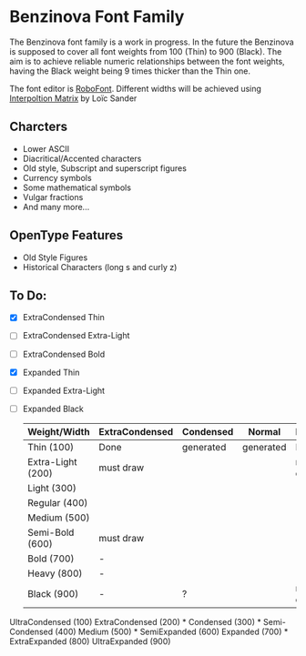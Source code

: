 Benzinova Font Family
=====================

The Benzinova font family is a work in progress.
In the future the Benzinova is supposed to cover all font weights from 
100 (Thin) to 900 (Black). The aim is to achieve reliable numeric relationships between 
the font weights, having the Black weight being 9 times thicker than the Thin one.

The font editor is [RoboFont](http://robofont.com/). 
Different widths will be achieved using [Interpoltion Matrix](https://github.com/loicsander/Robofont-scripts/tree/master/Interpolation%20Matrix) by Loïc Sander

Charcters
---------
- Lower ASCII
- Diacritical/Accented characters
- Old style, Subscript and superscript figures
- Currency symbols
- Some mathematical symbols
- Vulgar fractions
- And many more...

OpenType Features
-----------------
- Old Style Figures
- Historical Characters (long s and curly z)


To Do:
------
- [x] ExtraCondensed Thin
- [ ] ExtraCondensed Extra-Light
- [ ] ExtraCondensed Bold
- [x] Expanded Thin
- [ ] Expanded Extra-Light
- [ ] Expanded Black

    | Weight/Width       | ExtraCondensed | Condensed | Normal    | Expanded    |
    |--------------------|----------------|-----------|-----------|-------------|
    | Thin (100)         | Done           | generated | generated | Done        |
    | Extra-Light (200)  | must draw      |           |           | must draw   |
    | Light (300)        |                |           |           |             |
    | Regular (400)      |                |           |           |             |
    | Medium (500)       |                |           |           |             |
    | Semi-Bold (600)    | must draw      |           |           |             |
    | Bold (700)         | -              |           |           |             |
    | Heavy (800)        | -              |           |           |             |
    | Black (900)        | -              | ?         |           | must draw   |



UltraCondensed	(100)
ExtraCondensed	(200) *
Condensed 		(300) *
Semi-Condensed	(400)
Medium			(500) *
SemiExpanded	(600)
Expanded		(700) *
ExtraExpanded	(800)
UltraExpanded	(900)